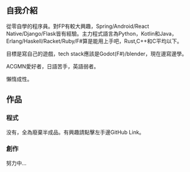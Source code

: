 <!--
.. title: Profile
.. slug: profile
.. date: 2024-06-04 20:47:50 UTC+08:00
.. tags: 
.. category: 
.. link: 
.. description: 
.. type: text
-->

## 自我介紹
從零自學的程序員。對FP有較大興趣，Spring/Android/React Native/Django/Flask皆有經驗。主力程式語言為Python，Kotlin和Java，Erlang/Haskell/Racket/Ruby/F#算是能用上手吧，Rust,C++和C平均以下。

目標是寫自己的遊戲，tech stack應該是Godot(F#)/blender，現在邊寫邊學。

ACGMN愛好者，日語苦手，英語弱者。

懶惰成性。

## 作品
### 程式
没有，全為廢棄半成品。有興趣請點擊左手邊GitHub Link。

### 創作
努力中...
